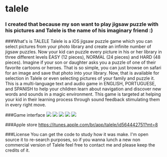 talele
======
### I created that because my son want to play jigsaw puzzle with his pictures and Talele is the name of his imaginary friend :)


###What's is TALELE
Talele is a iOS jigsaw puzzle game which you can select pictures from your photo library and create an infinite number of jigsaw puzzles.
Now your kid can puzzle every picture in his or her library in three different levels EASY (12 pieces), NORMAL (24 pieces) and HARD (48 pieces). Imagine if your son or daughter asks you a puzzle of one of their favorite cartoons or heroes. That is so simple, you can just browse on safari for an image and save that photo into your library. Now, that is available for selection in Talele or even selecting pictures of your family and puzzle it.
This is a multi-language text and audio game in ENGLISH, PORTUGUESE, and SPANISH to help your children learn about navigation and discover new words and sounds in a magic environment.
This game is targeted at helping your kid in their learning process through sound feedback stimulating them in every right move.



###Game interface
<img src="http://a458.phobos.apple.com/us/r1000/117/Purple/v4/87/dd/b3/87ddb35d-7098-f857-014f-4dd0a0afcdf8/mzl.lbfmuboo.480x480-75.jpg" />
<img src="http://a1500.phobos.apple.com/us/r1000/113/Purple/v4/87/ce/18/87ce1839-4367-74fb-ea8f-9e6530c9337a/mzl.ocloixei.480x480-75.jpg" />
<img src="http://a172.phobos.apple.com/us/r1000/114/Purple/v4/b4/25/31/b42531c7-0b01-a424-1861-43177cb3bf84/mzl.owusyxst.480x480-75.jpg" />
<img src="http://a1128.phobos.apple.com/us/r1000/115/Purple/v4/63/3d/fe/633dfe52-bbd7-84a5-382b-b92369c92a29/mzl.chpcobxj.480x480-75.jpg" />
<img src="http://a108.phobos.apple.com/us/r1000/120/Purple/v4/92/a8/08/92a80807-db8a-373f-dc26-2bc5fee6933a/mzl.yudwkmvv.480x480-75.jpg" />


###Apple store
https://itunes.apple.com/br/app/talele/id564442751?mt=8


###License 
You can get the code to study how it was make. 
I'm open source it to re-search purposes, so if you wanna lunch a new non commercial version of Talele feel free to contact me and please keep the credits of it.

